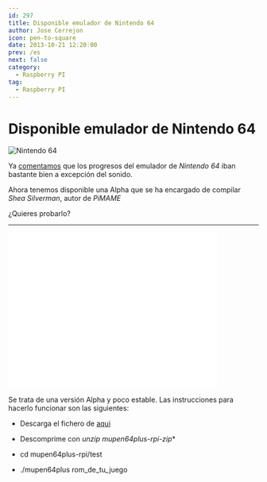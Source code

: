 ```yaml
---
id: 297
title: Disponible emulador de Nintendo 64
author: Jose Cerrejon
icon: pen-to-square
date: 2013-10-21 12:20:00
prev: /es
next: false
category:
  - Raspberry PI
tag:
  - Raspberry PI
---
```


# Disponible emulador de Nintendo 64

![Nintendo 64](/images/N64.jpg)

Ya [comentamos](/post.php?id=285) que los progresos del emulador de *Nintendo 64* iban bastante bien a excepción del sonido. 

Ahora tenemos disponible una Alpha que se ha encargado de compilar *Shea Silverman*, autor de *PiMAME*

¿Quieres probarlo?

- - -
<iframe width="420" height="315" src="//www.youtube.com/embed/uMEhhIQqWJI" frameborder="0" allowfullscreen></iframe>

Se trata de una versión Alpha y poco estable. Las instrucciones para hacerlo funcionar son las siguientes:

* Descarga el fichero de [aqui](http://sheasilverman.com/rpi/raspbian/mupen64plus-rpi.zip)

* Descomprime con *unzip mupen64plus-rpi-zip**

* cd mupen64plus-rpi/test

* ./mupen64plus rom_de_tu_juego
